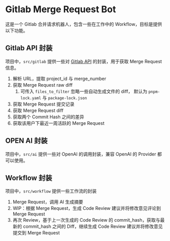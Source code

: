# Gitlab Merge Request Bot

这是一个 Gitlab 合并请求机器人，包含一些在工作中的 Workflow，目标是提供以下功能。

## Gitlab API 封装

项目中，`src/gitlab` 提供一些对 [Gitlab API](https://docs.gitlab.com/api/merge_requests/#get-single-merge-request-commits) 的封装，用于获取 Merge Request 信息。

1. 解析 URL，提取 project_id 与 merge_number
2. 获取 Merge Request raw diff
   1. 可传入 `files_to_filter` 忽略一些自动生成文件的 diff， 默认为 `pnpm-lock.yaml` 与 `package-lock.json`
3. 获取 Merge Request 提交记录
4. 获取 Merge Request diff
5. 获取两个 Commit Hash 之间的差异
6. 获取该用户下最近一周活跃的 Merge Request

## OPEN AI 封装

项目中，`src/ai` 提供一些对 OpenAI 的调用封装，兼容 OpenAI 的 Provider 都可以使用。

## Workflow 封装

项目中，`src/workflow` 提供一些工作流的封装

1. Merge Request，调用 AI 生成摘要
2. WIP：根据 Merge Request，生成 Code Review 建议并将修改意见评论到 Merge Request
3. 再次 Review，基于上一次生成的 Code Review 的 commit_hash，获取与最新的 commit_hash 之间的 Diff，继续生成 Code Review 建议并将修改意见提交到 Merge Request

